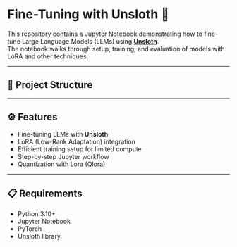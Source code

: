 # Fine-Tuning with Unsloth 🚀

This repository contains a Jupyter Notebook demonstrating how to fine-tune Large Language Models (LLMs) using **[Unsloth](https://github.com/unslothai/unsloth)**.  
The notebook walks through setup, training, and evaluation of models with LoRA and other techniques.

---

## 📂 Project Structure

---

## ⚙️ Features
- Fine-tuning LLMs with **Unsloth**
- LoRA (Low-Rank Adaptation) integration
- Efficient training setup for limited compute
- Step-by-step Jupyter workflow
- Quantization with Lora (Qlora)

---

## 📋 Requirements
- Python 3.10+
- Jupyter Notebook
- PyTorch
- Unsloth library


